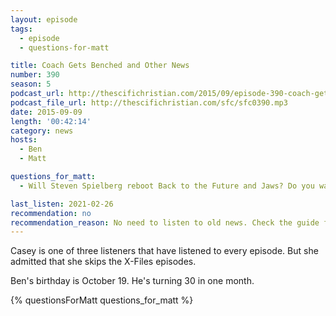 ```yaml
---
layout: episode
tags:
  - episode
  - questions-for-matt

title: Coach Gets Benched and Other News
number: 390
season: 5
podcast_url: http://thescifichristian.com/2015/09/episode-390-coach-gets-benched-and-other-news/
podcast_file_url: http://thescifichristian.com/sfc/sfc0390.mp3
date: 2015-09-09
length: '00:42:14'
category: news
hosts:
  - Ben
  - Matt

questions_for_matt:
  - Will Steven Spielberg reboot Back to the Future and Jaws? Do you want him to?

last_listen: 2021-02-26
recommendation: no
recommendation_reason: No need to listen to old news. Check the guide for what's interesting in hindsight.
---
```


Casey is one of three listeners that have listened to every episode. But she admitted that she skips the X-Files episodes.

Ben's birthday is October 19. He's turning 30 in one month.

{% questionsForMatt questions_for_matt %}